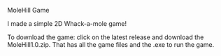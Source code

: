 MoleHill Game
<p>I made a simple 2D Whack-a-mole game!</p>
<p>To download the game: click on the latest release and download the MoleHill1.0.zip. That has all the game files and the .exe to run the game.</p>